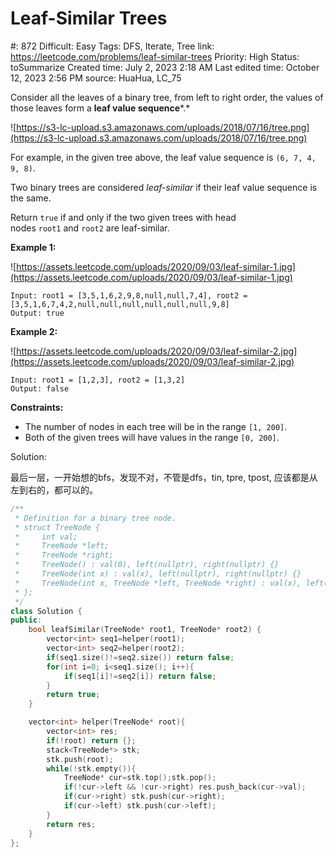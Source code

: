# Leaf-Similar Trees

#: 872
Difficult: Easy
Tags: DFS, Iterate, Tree
link: https://leetcode.com/problems/leaf-similar-trees
Priority: High
Status: toSummarize
Created time: July 2, 2023 2:18 AM
Last edited time: October 12, 2023 2:56 PM
source: HuaHua, LC_75

Consider all the leaves of a binary tree, from left to right order, the values of those leaves form a **leaf value sequence***.*

![https://s3-lc-upload.s3.amazonaws.com/uploads/2018/07/16/tree.png](https://s3-lc-upload.s3.amazonaws.com/uploads/2018/07/16/tree.png)

For example, in the given tree above, the leaf value sequence is `(6, 7, 4, 9, 8)`.

Two binary trees are considered *leaf-similar* if their leaf value sequence is the same.

Return `true` if and only if the two given trees with head nodes `root1` and `root2` are leaf-similar.

**Example 1:**

![https://assets.leetcode.com/uploads/2020/09/03/leaf-similar-1.jpg](https://assets.leetcode.com/uploads/2020/09/03/leaf-similar-1.jpg)

```
Input: root1 = [3,5,1,6,2,9,8,null,null,7,4], root2 = [3,5,1,6,7,4,2,null,null,null,null,null,null,9,8]
Output: true

```

**Example 2:**

![https://assets.leetcode.com/uploads/2020/09/03/leaf-similar-2.jpg](https://assets.leetcode.com/uploads/2020/09/03/leaf-similar-2.jpg)

```
Input: root1 = [1,2,3], root2 = [1,3,2]
Output: false

```

**Constraints:**

- The number of nodes in each tree will be in the range `[1, 200]`.
- Both of the given trees will have values in the range `[0, 200]`.

Solution:

最后一层，一开始想的bfs，发现不对，不管是dfs，tin, tpre, tpost, 应该都是从左到右的，都可以的。

```cpp
/**
 * Definition for a binary tree node.
 * struct TreeNode {
 *     int val;
 *     TreeNode *left;
 *     TreeNode *right;
 *     TreeNode() : val(0), left(nullptr), right(nullptr) {}
 *     TreeNode(int x) : val(x), left(nullptr), right(nullptr) {}
 *     TreeNode(int x, TreeNode *left, TreeNode *right) : val(x), left(left), right(right) {}
 * };
 */
class Solution {
public:
    bool leafSimilar(TreeNode* root1, TreeNode* root2) {
        vector<int> seq1=helper(root1);
        vector<int> seq2=helper(root2);
        if(seq1.size()!=seq2.size()) return false;
        for(int i=0; i<seq1.size(); i++){
            if(seq1[i]!=seq2[i]) return false;
        }
        return true;
    }

    vector<int> helper(TreeNode* root){
        vector<int> res;
        if(!root) return {};
        stack<TreeNode*> stk;
        stk.push(root);
        while(!stk.empty()){
            TreeNode* cur=stk.top();stk.pop();
            if(!cur->left && !cur->right) res.push_back(cur->val);
            if(cur->right) stk.push(cur->right);
            if(cur->left) stk.push(cur->left);
        }
        return res;
    }
};
```